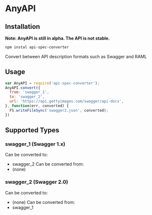 # AnyAPI

## Installation
**Note: AnyAPI is still in alpha. The API is not stable.**

```bash
npm instal api-spec-converter
```

Convert between API description formats such as Swagger and RAML

## Usage

```js
var AnyAPI = require('api-spec-converter');
AnyAPI.convert({
  from: 'swagger_1',
  to: 'swagger_2',
  url: 'https://api.gettyimages.com/swagger/api-docs',
}, function(err, converted) {
  FS.writeFileSync('swagger2.json', converted);
})

```

## Supported Types

### swagger_1 (Swagger 1.x)
Can be converted to:
* swagger_2
Can be converted from:
* (none)

### swagger_2 (Swagger 2.0)
Can be converted to:
* (none)
Can be converted from:
* swagger_1


